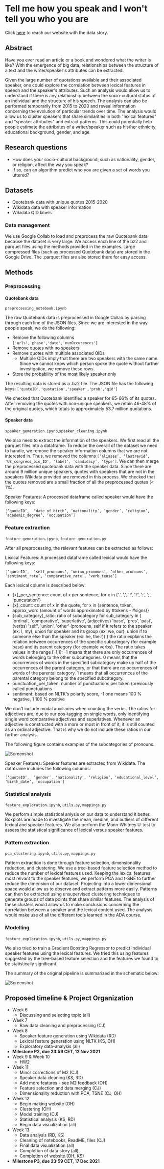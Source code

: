 # Tell me how you speak and I won't tell you who you are

Click [here](https://ohallstrom.github.io/data-story/) to reach our website with the data story.

## Abstract

Have you ever read an article or a book and wondered what the writer is like? With the emergence of big data, relationships between the structure of a text and the writer/speaker's attributes can be extracted.

Given the large number of quotations available and their associated speaker, one could explore the correlation between lexical features in speech and the speaker's attributes. Such an analysis would allow us to understand if there is any relationship between the socio-cultural status of an individual and the structure of his speech. The analysis can also be performed temporarily from 2015 to 2020 and reveal information concerning the evolution of particular trends over time. The analysis would allow us to cluster speakers that share similarities in both "lexical features" and "speaker attributes" and extract patterns. This could potentially help people estimate the attributes of a writer/speaker such as his/her ethnicity, educational background, gender, and age.

## Research questions
* How does your socio-cultural background, such as nationality, gender, or religion, affect the way you speak? 
* If so, can an algorithm predict who you are given a set of words you uttered?

## Datasets
* Quotebank data with unique quotes 2015-2020
* Wikidata data with speaker information
* Wikidata QID labels

### Data management
We use Google Collab to load and preprocess the raw Quotebank data because the dataset is very large. 
We access each line of the bz2 and parquet files using the methods provided in the examples.
Large compressed files (such as processed Quotebank data) are stored in the Google Drive. The .parquet files are also stored there for easy access.


## Methods
### Preprocessing
#### Quotebank data 
`preprocessing_notebook.ipynb`

The raw Quotebank data is preprocessed in Google Collab by parsing through each line of the JSON files.
Since we are interested in the way people speak, we do the following:
 * Remove the following columns `['urls','phase','date','numOccurences']`
 * Remove quotes with no speakers
 * Remove quotes with multiple associated QIDs
    * Multiple QIDs imply that there are two speakers with the same name. Since we cannot know which person spoke the quote without further investigation, we remove these rows.
 * Store the probability of the most likely speaker only

The resulting data is stored as a .bz2 file. The JSON file has the following keys:
`['quoteID','quotation','speaker','prob','qid']`

We checked that Quotebank identified a speaker for 65-66% of its quotes. After removing the quotes with non-unique speakers, we retain 46-48% of the original quotes, which totals to approximately 53.7 million quotations. 

#### Speaker data
`speaker_generation.ipynb`,`speaker_cleaning.ipynb`

We also need to extract the information of the speakers. We first read all the parquet files into a dataframe. To reduce the overall of the dataset we need to handle, we remove the speaker information columns that we are not interested in. Thus, we removed the columns `[‘aliases’, ‘lastrevid’, ‘US_congress_bio_ID’, ‘label’, ‘candidacy’, ‘type’]`. We can then merge the preprocessed quotebank data with the speaker data. Since there are around 9 million unique speakers, quotes with speakers that are not in the speakers Wikidata provided are removed in this process. We checked that the quotes removed are a small fraction of all the preprocessed quotes (< 1%).

Speaker Features: A processed dataframe called speaker would have the following keys:

`[‘quoteID’,  ‘date_of_birth’, ‘nationality’, ‘gender’, ‘religion’, ‘academic_degree’, ‘occupation’]`

### Feature extraction
`feature_generation.ipynb`, `feature_generation.py`

After all preprocessing, the relevant features can be extracted as follows:

Lexical Features: A processed dataframe called lexical would have the following keys:

`[‘quoteID’,  ‘self_pronouns’, ‘union_pronouns’, ‘other_pronouns’, ‘sentiment_rate’, ‘comparative_rate’, ‘verb_tense’]`

Each lexical column is described below:
* {x}_per_sentence: count of x per sentence, for x in {'.', ',', '!', '?', ':', ';', 'puncutation'}
* {x}_count: count of x in the quote, for x in {sentence, token, approx_word (amount of words approximated by  #tokens - #signs)}
* {sub_category}_ratio: ratio of subcategory for sub_category in 
    {
    'ordinal', 'comparative', 'superlative',  (adjectives)
    'base', 'pres', 'past', (verbs)
    'self', 'union', 'other' (pronouns, self if it refers to the speaker (ex: I, my), 
    union for speaker and its group (ex: we, our), union if to someone else than the speaker (ex: he, their))
    } 
    the ratio explains the relation between occurrences of the specific subcategory (for example base) and its parent category (for example verbs). The ratio takes values in the range [-1,1]: -1 means that there are only occurrences of words belonging to the other subcategories. 0 means that the occurrences of words in the specified subcategory make up half of the occurrences of the parent category, or that there are no occurrences of words of the parental category. 1 means that all occurrences of the parental category belong to the specified subcategory.
* punctuation_per_token: number of punctuations per token (previously called punctuations
* sentiment: based on NLTK's polarity score, -1 one means 100 % negative, 1 100 % positive

We don't include modal auxiliaries when counting the verbs. The ratios for adjectives are, due to our pos-tagging on single words, only identifying single word comparative adjectives and superlatives. Whenever an adjective is constructed with a more or most in front of it, it is still counted as an ordinal adjective. That is why we do not include these ratios in our further analysis.

The following figure contains examples of the subcategories of pronouns.

![Screenshot](images/table.png)

Speaker Features: Speaker features are extracted from Wikidata. The dataframe includes the following columns:

`[‘quoteID’,  ‘gender’, ‘nationality’, ‘religion’, ‘educational_level’, ‘birth_date’, 'occupation']`


### Statistical analysis
`feature_exploration.ipynb`, `utils.py`, `mappings.py`

We perform simple statistical anlysis on our data to understand it better. Boxplots are made to investigate the mean, median, and outliers of different lexical and speaker features. We also perform the Mann-Whitney U-test to assess the statistical significance of lexical versus speaker features.


### Pattern extraction
`pca_clustering.ipynb`, `utils.py`, `mappings.py`

Pattern extraction is done through feature selection, dimensionality reduction, and clustering. We use a tree-based feature selection method to reduce the number of lexical features used. Keeping the lexical features most relvant to the speaker features, we perform PCA and t-SNE to further reduce the dimension of our dataset. Projecting into a lower dimensional space would allow us to observe and extract patterns more easily. Patterns can then be extracted using unsupervised clustering techniques to generate groups of data points that share similar features. The analysis of these clusters would allow us to make conclusions concerning the correlation between a speaker and the lexical content used. The analysis would make use of all the different tools learned in the ADA course.


### Modelling
`feature_exploration.ipynb`, `utils.py`, `mappings.py`

We also tried to train a Gradient Boosting Regressor to predict individual speaker features using the lexical features. We tried this using features suggested by the tree-based feature selection and the features we found to be statistically significant.

The summary of the original pipeline is summarized in the schematic below:

![Screenshot](images/Pipeline_ADA.drawio.png)

## Proposed timeline & Project Organization
* Week 6
   * Discussing and selecting topic (all)
* Week 7
   * Raw data cleaning and preprocessing (CJ)
* Week 8
   * Speaker feature generation using Wikidata (RD)
   * Lexical feature generation using NLTK (KS, OH)
   * Exploratory data-analysis (all)
* **Milestone P2, due 23:59 CET, 12 Nov 2021**
* Week 9 & Week 10
   * HW2
* Week 11
   * Minor corrections of M2 (CJ)
   * Speaker data cleaning (KS, RD)
   * Add more features - see M2 feedback (OH)
   * Feature selection and data merging (CJ)
   * Dimensionality reduction with PCA, TSNE (CJ, OH)
* Week 12
   * Begin making website (OH)
   * Clustering (OH)
   * Model training (CJ)
   * Statistical analysis (KS, RD)
   * Begin data visualization (all)
* Week 13
   * Data analysis (RD, KS)
   * Cleaning of notebooks, ReadME, files (CJ)
   * Final data visualization (all)
   * Completion of data story (all)
   * Completion of website (OH, KS)
* **Milestone P3, due 23:59 CET, 17 Dec 2021**


